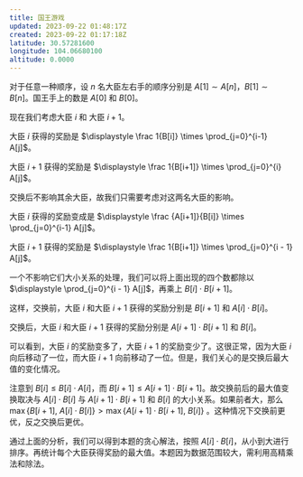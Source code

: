 ```yaml
---
title: 国王游戏
updated: 2023-09-22 01:48:17Z
created: 2023-09-22 01:17:18Z
latitude: 30.57281600
longitude: 104.06680100
altitude: 0.0000
---
```


对于任意一种顺序，设 $n$ 名大臣左右手的顺序分别是 $A[1] \sim A[n]$，$B[1] \sim B[n]$。国王手上的数是 $A[0]$ 和 $B[0]$。

现在我们考虑大臣 $i$ 和 大臣 $i + 1$。

大臣 $i$ 获得的奖励是 $\displaystyle \frac 1{B[i]} \times \prod_{j=0}^{i-1} A[j]$。

大臣 $i+1$ 获得的奖励是 $\displaystyle \frac 1{B[i+1]} \times \prod_{j=0}^{i} A[j]$。

交换后不影响其余大臣，故我们只需要考虑对这两名大臣的影响。

大臣 $i$ 获得的奖励变成是 $\displaystyle \frac {A[i+1]}{B[i]} \times \prod_{j=0}^{i-1} A[j]$。

大臣 $i+1$ 获得的奖励是 $\displaystyle \frac 1{B[i+1]} \times \prod_{j=0}^{i - 1} A[j]$。

一个不影响它们大小关系的处理，我们可以将上面出现的四个数都除以  $\displaystyle \prod_{j=0}^{i - 1} A[j]$，再乘上 $B[i] \cdot B[i+1]$。

这样，交换前，大臣 $i$ 和大臣 $i + 1$ 获得的奖励分别是 $B[i + 1]$ 和 $A[i] \cdot B[i]$。

交换后，大臣 $i$ 和大臣 $i + 1$ 获得的奖励分别是 $A[i + 1] \cdot B[i + 1]$ 和 $B[i]$。

可以看到，大臣 $i$ 的奖励变多了，大臣 $i + 1$ 的奖励变少了。这很正常，因为大臣 $i$ 向后移动了一位，而大臣 $i + 1$ 向前移动了一位。但是，我们关心的是交换后最大值的变化情况。

注意到 $B[i] \le B[i] \cdot A[i]$，而 $B[i+1] \le A[i+1] \cdot B[i + 1]$。故交换前后的最大值变换取决与 $A[i] \cdot B[i]$ 与 $A[i + 1] \cdot B[i + 1]$ 和 $B[i]$ 的大小关系。如果前者大，那么 $\max \{B[i + 1]$, $A[i] \cdot B[i]\} > \max \{ A[i + 1] \cdot B[i + 1]$, $B[i]\}$ 。这种情况下交换前更优，反之交换后更优。

通过上面的分析，我们可以得到本题的贪心解法，按照 $A[i] \cdot B[i]$，从小到大进行排序。再统计每个大臣获得奖励的最大值。本题因为数据范围较大，需利用高精乘法和除法。

